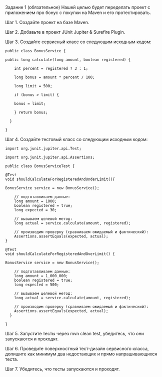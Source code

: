 Задание 1 (обязательное)
Нашей целью будет переделать проект с приложением про бонус с покупки на Maven и его протестировать.

Шаг 1. Создайте проект на базе Maven.

Шаг 2. Добавьте в проект JUnit Jupiter & Surefire Plugin.

Шаг 3. Создайте сервисный класс со следующим исходным кодом:

```
public class BonusService {

public long calculate(long amount, boolean registered) {

    int percent = registered ? 3 : 1;

    long bonus = amount * percent / 100;

    long limit = 500;

    if (bonus > limit) {

    bonus = limit;

    } return bonus;

  }

}
```

Шаг 4. Создайте тестовый класс со следующим исходным кодом:

```
import org.junit.jupiter.api.Test;

import org.junit.jupiter.api.Assertions;

public class BonusServiceTest {

@Test
void shouldCalculateForRegisteredAndUnderLimit(){

BonusService service = new BonusService();

    // подготавливаем данные:
    long amount = 1000;
    boolean registered = true;
    long expected = 30;

    // вызываем целевой метод:
    long actual = service.calculate(amount, registered);

    // производим проверку (сравниваем ожидаемый и фактический):
    Assertions.assertEquals(expected, actual);
}

@Test
void shouldCalculateForRegisteredAndOverLimit() {

BonusService service = new BonusService();

    // подготавливаем данные:
    long amount = 1_000_000;
    boolean registered = true;
    long expected = 500;

    // вызываем целевой метод:
    long actual = service.calculate(amount, registered);

    // производим проверку (сравниваем ожидаемый и фактический):
    Assertions.assertEquals(expected, actual);
  }

}
```

Шаг 5. Запустите тесты через mvn clean test, убедитесь, что они запускаются и проходят.

Шаг 6. Проведите поверхностный тест-дизайн сервисного класса, допишите как минимум два недостающих и прямо напрашивающихся теста.

Шаг 7. Убедитесь, что тесты запускаются и проходят.